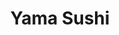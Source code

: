---
layout: place
title: "Yama Sushi"
permalink: /utah/park-city/yama-sushi.html
stateAbbr: UT
stateName: Utah
cityName: Park City
place_id: ChIJAQBAOf1yUocReb8aTyEz2fs
photos:
  - name: >-
      places/ChIJAQBAOf1yUocReb8aTyEz2fs/photos/AeeoHcIkvfHbL9J6Ew0e2PkeLefPQmH5He6EVUtli8pbn6iHY8yW5gGYRfSLt9_0UufYfVckfzcSC6veIdQGwIRS3L3mkokQOlHCT8y7XQcI71cOYyXf1BICGmBCLxIhFj1AbkyNrnoLTV9DbMTdLbfbE5u56oHAkEejGXS7KMKQWLMUUGSNi0rNtaWKtEm9v36mAIsrhfBhuSRG2r3si0HmB-ot6Ei6BywsaeCwIbLLzF4NbmR5yNtZeq-CwjYhHZAvnxQ9ktyuI_FrXlD0EO_I9d_qho0CKFB7uNQ9UoekPbh3IA
    widthPx: 1402
    heightPx: 900
    authorAttributions:
      - displayName: Yama Sushi
        uri: https://maps.google.com/maps/contrib/104080573880635958533
        photoUri: >-
          https://lh3.googleusercontent.com/a-/ALV-UjXGONguOkgVcIQc4_dEju_PJQaTwpMeH8zUoqPBnY0xpVYw6zh7=s100-p-k-no-mo
    flagContentUri: >-
      https://www.google.com/local/imagery/report/?cb_client=maps_api_places.places_api&image_key=!1e10!2sAF1QipPc-lgH6fzrNc0oJ_Y1e01Zsn1Dht6jtI_zmQnf&hl=en-US
    googleMapsUri: >-
      https://www.google.com/maps/place//data=!3m4!1e2!3m2!1sAF1QipPc-lgH6fzrNc0oJ_Y1e01Zsn1Dht6jtI_zmQnf!2e10!4m2!3m1!1s0x875272fd39400001:0xfbd933214f1abf79
  - name: >-
      places/ChIJAQBAOf1yUocReb8aTyEz2fs/photos/AeeoHcJPhlSkYrsQS8RBHJx9VoRnuNinOYwxAhrv3lgVmYN9md28Ovc1w-lf6cP1DtAhYsVMFLOmrhvi5PsNXFHSeZTq62nV-M3CEmY4JpfmgQdlx-MZRIkQcDE1-U8-ZKys75qUgVxrygtSSiDMZyqvmLbGW47KdYRYE7sM4XnXeYQmsQ0WIafn6JHL1W0O7bQ8Ugng6njMchZSD5qZuQEXsijyVD0IRUwlXSqAXNLo7bcVY5yAhdO41qi9AEheb9xfoLpX_uYl2P4cL8sQ6cw6Rl4NVcOp_raIgfw9qMT6X-llsg
    widthPx: 1199
    heightPx: 840
    authorAttributions:
      - displayName: Yama Sushi
        uri: https://maps.google.com/maps/contrib/104080573880635958533
        photoUri: >-
          https://lh3.googleusercontent.com/a-/ALV-UjXGONguOkgVcIQc4_dEju_PJQaTwpMeH8zUoqPBnY0xpVYw6zh7=s100-p-k-no-mo
    flagContentUri: >-
      https://www.google.com/local/imagery/report/?cb_client=maps_api_places.places_api&image_key=!1e10!2sAF1QipMR6371iF6Q2HtChzbFkveuyROhYv0JRrkrT_Ox&hl=en-US
    googleMapsUri: >-
      https://www.google.com/maps/place//data=!3m4!1e2!3m2!1sAF1QipMR6371iF6Q2HtChzbFkveuyROhYv0JRrkrT_Ox!2e10!4m2!3m1!1s0x875272fd39400001:0xfbd933214f1abf79
  - name: >-
      places/ChIJAQBAOf1yUocReb8aTyEz2fs/photos/AeeoHcLz1QOtj68OiKwpnccdOTu21PRdqP7RdURRmiGBwGGXGUrS7YQqhjuF4Ca33M0MqKPCL75SK8RvgIUNEfQYVge2HN8ZxpCoJnHPPFaR0xdw5hidj_mmkNu6lEegup2slMmPuan-GhjUo8uXpQNtNPDRoJBMg6Ka1UGPH7LFYxwXylc7xfzWrNrHd051EHSPeNMjcYE_noC9CCw13wfMAljPTncEQ2F1xo4q5wq4kqyTb_CctwHHntP7ydYUrr89EnK8LNUWAr52XLfLIDtQvphMMAXCGNbX4PlBo1fvm6ueEQ
    widthPx: 1399
    heightPx: 900
    authorAttributions:
      - displayName: Yama Sushi
        uri: https://maps.google.com/maps/contrib/104080573880635958533
        photoUri: >-
          https://lh3.googleusercontent.com/a-/ALV-UjXGONguOkgVcIQc4_dEju_PJQaTwpMeH8zUoqPBnY0xpVYw6zh7=s100-p-k-no-mo
    flagContentUri: >-
      https://www.google.com/local/imagery/report/?cb_client=maps_api_places.places_api&image_key=!1e10!2sAF1QipN4ngmeSwe5vJB4wLJ6zRoozVEqgaUUXAs910JX&hl=en-US
    googleMapsUri: >-
      https://www.google.com/maps/place//data=!3m4!1e2!3m2!1sAF1QipN4ngmeSwe5vJB4wLJ6zRoozVEqgaUUXAs910JX!2e10!4m2!3m1!1s0x875272fd39400001:0xfbd933214f1abf79
  - name: >-
      places/ChIJAQBAOf1yUocReb8aTyEz2fs/photos/AeeoHcIHPqnD8OEOe7GTnfFBDLgOeD3ZPrNl9ltJFo5JiBSs6C7jJme2flZSctYnGzQsdvBxbPIW-f5rqhfAGq9xmQQdwB_Lkoo0wn17jFEOE2n56tcMmo0U_ZQJE4_JVbRTJTPkgoMs-cWv9niWemTdWHyXBCq2CPhwYrmzfTbnCo0EQedpnUtpevMItyqyJnKGCtNIQaBKN9n1zGY2XVVDKCsIFuVtaFdlhwsnbOZYpo7YXg7nanz8wxqvT8hBSt9mE4C6xJyRmaV15aDGQFJKN3-l0rq8pl_rDcHcAKhTI4Raew
    widthPx: 4800
    heightPx: 3204
    authorAttributions:
      - displayName: Yama Sushi
        uri: https://maps.google.com/maps/contrib/104080573880635958533
        photoUri: >-
          https://lh3.googleusercontent.com/a-/ALV-UjXGONguOkgVcIQc4_dEju_PJQaTwpMeH8zUoqPBnY0xpVYw6zh7=s100-p-k-no-mo
    flagContentUri: >-
      https://www.google.com/local/imagery/report/?cb_client=maps_api_places.places_api&image_key=!1e10!2sAF1QipOjWx6hBYGcICMZEOVhltoVh6XCTjBuZ6LC4LPx&hl=en-US
    googleMapsUri: >-
      https://www.google.com/maps/place//data=!3m4!1e2!3m2!1sAF1QipOjWx6hBYGcICMZEOVhltoVh6XCTjBuZ6LC4LPx!2e10!4m2!3m1!1s0x875272fd39400001:0xfbd933214f1abf79
  - name: >-
      places/ChIJAQBAOf1yUocReb8aTyEz2fs/photos/AeeoHcKCQD6tuiNiMFvVw7HtSEz7t5LHFGl6tKYkgb3DePAj3CzGSOVsp1fZ4VtEm41X5-fWhaaLfUb3UFZVMkXuQ_-yyiafXicenh0db8XtLcE3P6J9WlWKcD6niKW9PPtjQR-kikNj4Bu0YeaYq2MlFBmsDtV9zuZBgInzdGz3yGaE05wqV5HpF9qakjULPfi95h9O6ZnpZqj0sJdXJhjNr01cZZgZH_spxLTPaGeD_JWOCk0WB9wCxYBaBF7u72QtcCwnF35t8-W-VUstHKq8Z9NiuHZyfVxMskjbw_I0UdvO2g
    widthPx: 2026
    heightPx: 3514
    authorAttributions:
      - displayName: Yama Sushi
        uri: https://maps.google.com/maps/contrib/104080573880635958533
        photoUri: >-
          https://lh3.googleusercontent.com/a-/ALV-UjXGONguOkgVcIQc4_dEju_PJQaTwpMeH8zUoqPBnY0xpVYw6zh7=s100-p-k-no-mo
    flagContentUri: >-
      https://www.google.com/local/imagery/report/?cb_client=maps_api_places.places_api&image_key=!1e10!2sAF1QipOanv7MU7gtbLkKxeUiJkmSK41zfRjgWVmn8mm7&hl=en-US
    googleMapsUri: >-
      https://www.google.com/maps/place//data=!3m4!1e2!3m2!1sAF1QipOanv7MU7gtbLkKxeUiJkmSK41zfRjgWVmn8mm7!2e10!4m2!3m1!1s0x875272fd39400001:0xfbd933214f1abf79
  - name: >-
      places/ChIJAQBAOf1yUocReb8aTyEz2fs/photos/AeeoHcJ2SuBSXr5WuAoE_He2cN29E_vtv_TwuMMQiajeVWXKW63mFFv5LFENgqRkXt2YvCfnhFkrTISrzaQtXEuVuLEsImmnwGadoDEkkUR1wnXJrgt8X2LzIfGkaWJ7dAR8MGJId7-yUBJeC4usB5mphH1JzewXQkEWTkMNtKtejPVb0E-8ylp0QbYjGdvEQ7ptbmIdIp8OW2unAIQqGmBL1glla6iFWjPEepkux7ykwqAocteOOxx-HQmwJ-RKg3nlXoeAzZlKDZNZ-dW2tLpxjwEoPO4DobT_uYO7W25YQH1BfQ
    widthPx: 3600
    heightPx: 4800
    authorAttributions:
      - displayName: Yama Sushi
        uri: https://maps.google.com/maps/contrib/104080573880635958533
        photoUri: >-
          https://lh3.googleusercontent.com/a-/ALV-UjXGONguOkgVcIQc4_dEju_PJQaTwpMeH8zUoqPBnY0xpVYw6zh7=s100-p-k-no-mo
    flagContentUri: >-
      https://www.google.com/local/imagery/report/?cb_client=maps_api_places.places_api&image_key=!1e10!2sAF1QipMAg-1Vlvu3AG977FD5FerQLTukAmcQ772x-8uV&hl=en-US
    googleMapsUri: >-
      https://www.google.com/maps/place//data=!3m4!1e2!3m2!1sAF1QipMAg-1Vlvu3AG977FD5FerQLTukAmcQ772x-8uV!2e10!4m2!3m1!1s0x875272fd39400001:0xfbd933214f1abf79
  - name: >-
      places/ChIJAQBAOf1yUocReb8aTyEz2fs/photos/AeeoHcITZAqkk9NjnDIpowE3SDlBZHqqyVUf2MKHVbwxY1CUoUM8emYJYr7vcWuGyOlwS8stRJF4Z0-kab3eXfgtTcsRDtzffnbwJjH7Ul6k0EOMOi49sn7Zm0rg7kp6fpYMcYc4L83BkXi4W8Y5xZAJIHRdWbAVtXSUiEsiK6jAtpQYlS-uDa9Zdmg2EMy9OmL7PMJkg9IyOIhHnXXKwbW2162VALWa9s97yr-SdkeAdV-1uI5iD9tIMj_8AAPyPLZApioneo49bXESwDJaddoKdMVs5_KKErFCxDf2nvLFftmGZM737p5MPKs7lLVXKnNtB1YObT83qkdoNHosVnEOqeK1hLHo13Rcr5ijSLCPWIL_PbbLhrKczn6qlI9D0wIIqq_glaMI9Y8XPs66bV2HTEouJ1w1khCWlJL4QBQWnpvLOnZN
    widthPx: 3024
    heightPx: 4032
    authorAttributions:
      - displayName: Vonnie
        uri: https://maps.google.com/maps/contrib/116678335219662213938
        photoUri: >-
          https://lh3.googleusercontent.com/a-/ALV-UjXy0MAJ-HwdfeLwBula7nBqUH8vfBkMU7eRSD3cD7ApamgRqCvj=s100-p-k-no-mo
    flagContentUri: >-
      https://www.google.com/local/imagery/report/?cb_client=maps_api_places.places_api&image_key=!1e10!2sCIHM0ogKEICAgICutIHy7wE&hl=en-US
    googleMapsUri: >-
      https://www.google.com/maps/place//data=!3m4!1e2!3m2!1sCIHM0ogKEICAgICutIHy7wE!2e10!4m2!3m1!1s0x875272fd39400001:0xfbd933214f1abf79
  - name: >-
      places/ChIJAQBAOf1yUocReb8aTyEz2fs/photos/AeeoHcJO7z4OpXo68iritZcDgmnb4wXrCrKyzLfG080-7Kti180TIA_nDcCMva98A_Uw3eRMUZUlIeNi1m3wRvN3V6c-VlHlu51PzB7Ymh3opd2jzjVFB2mY3t-zw0fksOQBj4PtsOmmlTauPAkPjpDmGv0dizwToYlg3Gg4PdIOyY3bJRIK4-EUVsYLXNf3i37pDOQ2ZkHrPeSm9sQOxNrQCSX4_cpn2C0mQhVERs_1tNTt99XUoPM4dv-mYof-9HBwgYJnGrox3piD7Ckm4UKTc47q2MG1-w2y1Z5JhKh7cCbWEg
    widthPx: 2500
    heightPx: 1724
    authorAttributions:
      - displayName: Yama Sushi
        uri: https://maps.google.com/maps/contrib/104080573880635958533
        photoUri: >-
          https://lh3.googleusercontent.com/a-/ALV-UjXGONguOkgVcIQc4_dEju_PJQaTwpMeH8zUoqPBnY0xpVYw6zh7=s100-p-k-no-mo
    flagContentUri: >-
      https://www.google.com/local/imagery/report/?cb_client=maps_api_places.places_api&image_key=!1e10!2sAF1QipOjNFVAQvujPexQiVUdIC6o0jWE3xDLIx3hnE1L&hl=en-US
    googleMapsUri: >-
      https://www.google.com/maps/place//data=!3m4!1e2!3m2!1sAF1QipOjNFVAQvujPexQiVUdIC6o0jWE3xDLIx3hnE1L!2e10!4m2!3m1!1s0x875272fd39400001:0xfbd933214f1abf79
  - name: >-
      places/ChIJAQBAOf1yUocReb8aTyEz2fs/photos/AeeoHcKrhOwXDHBLXiI_sBINxMW3KSJ_WQOFG3PaajJFeIDgzIs3gDw7HFYbhpg3FjDrtHGIyuqBq73WHdUSEoGlVUbOWi8vBwc4l4KqIwOkZrqRgP08bmbHYRQxdII1xvAj74i-P3BI5rgLD0ZKuXAA21BGSBdFgBykY_IN0TK21U4Rttich86Gt0QVIRjMtJp2IsxSgzbV9_ERNZdOmeWB9kfXWPcr6HHTNMSwzFunjHEaqr5ZxN2VSVMCUC3G8pzaVBj15Tneh8dIXLI-aj65cqzL1B0mMRAPfttqcjM77_xP5g
    widthPx: 3000
    heightPx: 1933
    authorAttributions:
      - displayName: Yama Sushi
        uri: https://maps.google.com/maps/contrib/104080573880635958533
        photoUri: >-
          https://lh3.googleusercontent.com/a-/ALV-UjXGONguOkgVcIQc4_dEju_PJQaTwpMeH8zUoqPBnY0xpVYw6zh7=s100-p-k-no-mo
    flagContentUri: >-
      https://www.google.com/local/imagery/report/?cb_client=maps_api_places.places_api&image_key=!1e10!2sAF1QipOlu8FBSw1wJfWwPoB6MYS_yCqIf8Q2Z7D8XP8c&hl=en-US
    googleMapsUri: >-
      https://www.google.com/maps/place//data=!3m4!1e2!3m2!1sAF1QipOlu8FBSw1wJfWwPoB6MYS_yCqIf8Q2Z7D8XP8c!2e10!4m2!3m1!1s0x875272fd39400001:0xfbd933214f1abf79
  - name: >-
      places/ChIJAQBAOf1yUocReb8aTyEz2fs/photos/AeeoHcL4gpUis9XkcsLURAJlrkpccb3DUq1-gz_GLJcDeRHYazAG4uJOfaKYi9H1N5fToLAvdxQHiDCNOa5P4gz0BpSTN8Hi-knMTI9xokDeVxxxtnz4O2yV51Tl9KZp3zKyCnWvvfpBPrA0FlWPvOrHijEBA7Ty4OdPf7ZlvX4-iOZGDSPNZujNZyaJF0VuIaZ_P94z_wZWqd1YPwIokFnRDHKD405CuqdGGip2nSV-2SuHEa5ZnoUtbQ7gp2YyT5APAtZ6MiAnj8cmssDmHdwI3wTBTCrgAGhrFnVgXA_N2mJP3Q
    widthPx: 3600
    heightPx: 4800
    authorAttributions:
      - displayName: Yama Sushi
        uri: https://maps.google.com/maps/contrib/104080573880635958533
        photoUri: >-
          https://lh3.googleusercontent.com/a-/ALV-UjXGONguOkgVcIQc4_dEju_PJQaTwpMeH8zUoqPBnY0xpVYw6zh7=s100-p-k-no-mo
    flagContentUri: >-
      https://www.google.com/local/imagery/report/?cb_client=maps_api_places.places_api&image_key=!1e10!2sAF1QipN-z8yKA41s0YSLdIKLYs-WdSd2zKQAMszSAld6&hl=en-US
    googleMapsUri: >-
      https://www.google.com/maps/place//data=!3m4!1e2!3m2!1sAF1QipN-z8yKA41s0YSLdIKLYs-WdSd2zKQAMszSAld6!2e10!4m2!3m1!1s0x875272fd39400001:0xfbd933214f1abf79
address: 9100 Marsac Ave Sixth Floor, Park City, UT 84060, USA
street: 9100 Marsac Ave Sixth Floor
city: Park City
state: UT
zip: '84060'
country: USA
neighborhood: null
latitude: '40.616017'
longitude: '-111.511912'
accessibility_options:
  wheelchairAccessibleParking: true
  wheelchairAccessibleEntrance: true
  wheelchairAccessibleSeating: true
business_status: CLOSED_TEMPORARILY
name: Yama Sushi
google_maps_links:
  directionsUri: >-
    https://www.google.com/maps/dir//''/data=!4m7!4m6!1m1!4e2!1m2!1m1!1s0x875272fd39400001:0xfbd933214f1abf79!3e0
  placeUri: https://maps.google.com/?cid=18147592391620214649
  writeAReviewUri: >-
    https://www.google.com/maps/place//data=!4m3!3m2!1s0x875272fd39400001:0xfbd933214f1abf79!12e1
  reviewsUri: >-
    https://www.google.com/maps/place//data=!4m4!3m3!1s0x875272fd39400001:0xfbd933214f1abf79!9m1!1b1
  photosUri: >-
    https://www.google.com/maps/place//data=!4m3!3m2!1s0x875272fd39400001:0xfbd933214f1abf79!10e5
primary_type: Sushi Restaurant
opening_hours:
  regular: null
  current: null
secondary_opening_hours:
  regular:
    weekdayDescriptions: null
    type: null
  current:
    weekdayDescriptions: null
    type: null
phone: null
price_level: null
price_range: null
rating: null
rating_count: 0
website: null
description: null
reviews: null
parking_options: null
payment_options: null
allow_dogs: null
curbside_pickup: null
delivery: null
dine_in: null
good_for_children: null
good_for_groups: null
good_for_sports: null
live_music: null
menu_for_children: null
outdoor_seating: null
reservable: null
restroom: null
serves_beer: null
serves_breakfast: null
serves_brunch: null
serves_cocktails: null
serves_coffee: null
serves_dinner: null
serves_dessert: null
serves_lunch: null
serves_vegetarian_food: null
serves_wine: null
takeout: null

---